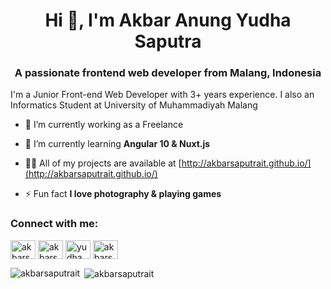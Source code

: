 <h1 align="center">Hi 👋, I'm Akbar Anung Yudha Saputra</h1>
<h3 align="center">A passionate frontend web developer from Malang, Indonesia</h3>
<p>I'm a Junior Front-end Web Developer with 3+ years experience. I also an Informatics Student at University of Muhammadiyah Malang</p>

- 🔭 I’m currently working as a Freelance

- 🌱 I’m currently learning **Angular 10 & Nuxt.js**

- 👨‍💻 All of my projects are available at [http://akbarsaputrait.github.io/](http://akbarsaputrait.github.io/)

- ⚡ Fun fact **I love photography & playing games**

<p align="left">
<h3 align="left">Connect with me:</h3>
<a href="https://twitter.com/akbarsaputrait" target="blank"><img align="center" src="https://cdn.jsdelivr.net/npm/simple-icons@3.0.1/icons/twitter.svg" alt="akbarsaputrait" height="30" width="40" /></a>
<a href="https://linkedin.com/in/akbarsaputrait" target="blank"><img align="center" src="https://cdn.jsdelivr.net/npm/simple-icons@3.0.1/icons/linkedin.svg" alt="akbarsaputrait" height="30" width="40" /></a>
<a href="https://fb.com/yudhaweb" target="blank"><img align="center" src="https://cdn.jsdelivr.net/npm/simple-icons@3.0.1/icons/facebook.svg" alt="yudhaweb" height="30" width="40" /></a>
<a href="https://instagram.com/akbarsaputrait" target="blank"><img align="center" src="https://cdn.jsdelivr.net/npm/simple-icons@3.0.1/icons/instagram.svg" alt="akbarsaputrait" height="30" width="40" /></a>
</p>

<p><img align="left" src="https://github-readme-stats.vercel.app/api/top-langs/?username=akbarsaputrait&layout=compact" alt="akbarsaputrait" /></p>

<p>&nbsp;<img align="center" src="https://github-readme-stats.vercel.app/api?username=akbarsaputrait&show_icons=true" alt="akbarsaputrait" /></p>
